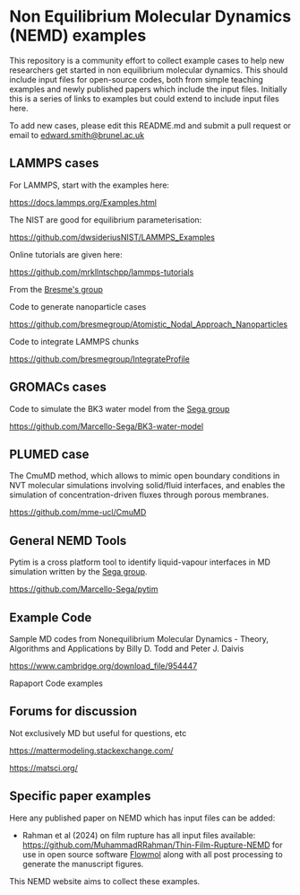 # Non Equilibrium Molecular Dynamics (NEMD) examples

This repository is a community effort to collect example cases to help new researchers get started in non equilibrium molecular dynamics.
This should include input files for open-source codes, both from simple teaching examples and newly published papers which include the input files. Initially this is a series of links to examples but could extend to include input files here.

To add new cases, please edit this README.md and submit a pull request or email to edward.smith@brunel.ac.uk

LAMMPS cases
-------------

For LAMMPS, start with the examples here: 

https://docs.lammps.org/Examples.html

The NIST are good for equilibrium parameterisation:

https://github.com/dwsideriusNIST/LAMMPS_Examples

Online tutorials are given here:

https://github.com/mrkllntschpp/lammps-tutorials

From the [Bresme's group](https://github.com/bresmegroup)

Code to generate nanoparticle cases 

https://github.com/bresmegroup/Atomistic_Nodal_Approach_Nanoparticles

Code to integrate LAMMPS chunks

https://github.com/bresmegroup/IntegrateProfile

GROMACs cases
-------------

Code to simulate the BK3 water model from the [Sega group](https://github.com/Marcello-Sega)

https://github.com/Marcello-Sega/BK3-water-model


PLUMED case
-----------

The CmuMD method, which allows to mimic open boundary conditions in NVT molecular simulations involving solid/fluid interfaces, and enables the simulation of concentration-driven fluxes through porous membranes.

https://github.com/mme-ucl/CmuMD

General NEMD Tools
------------------

Pytim is a cross platform tool to identify liquid-vapour interfaces in MD simulation written by the [Sega group](https://github.com/Marcello-Sega).

https://github.com/Marcello-Sega/pytim


Example Code 
------------

Sample MD codes from Nonequilibrium Molecular Dynamics - Theory, Algorithms and Applications by Billy D. Todd and Peter J. Daivis

https://www.cambridge.org/download_file/954447

Rapaport Code examples


Forums for discussion
-----------------------

Not exclusively MD but useful for questions, etc

https://mattermodeling.stackexchange.com/

https://matsci.org/

Specific paper examples
------------------------
Here any published paper on NEMD which has input files can be added:

  - Rahman et al (2024) on film rupture has all input files available: https://github.com/MuhammadRRahman/Thin-Film-Rupture-NEMD for use in open source software [Flowmol](https://github.com/edwardsmith999/flowmol) along with all post processing to generate the manuscript figures. 

This NEMD website aims to collect these examples.
